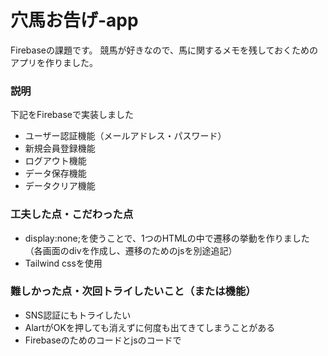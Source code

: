 # 穴馬お告げ-app
Firebaseの課題です。
競馬が好きなので、馬に関するメモを残しておくためのアプリを作りました。

### 説明
下記をFirebaseで実装しました
* ユーザー認証機能（メールアドレス・パスワード）
* 新規会員登録機能
* ログアウト機能
* データ保存機能
* データクリア機能

### 工夫した点・こだわった点
* display:none;を使うことで、1つのHTMLの中で遷移の挙動を作りました（各画面のdivを作成し、遷移のためのjsを別途追記）
* Tailwind cssを使用

### 難しかった点・次回トライしたいこと（または機能）
* SNS認証にもトライしたい
* AlartがOKを押しても消えずに何度も出てきてしまうことがある
* Firebaseのためのコードとjsのコードで<script>エリアがかなりグチャグチャに

### 備考（感想、シェアしたいこと等なんでも）
Firebaseで何ができるのかいまいち掴みきれていないので、「何を」「どのようにすれば」できるのか一発でわかるチート集なるものを作ったりしたい。ネットで調べたがそれらしきものを調べられず.....
